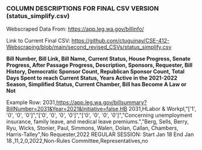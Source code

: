 ### COLUMN DESCRIPTIONS FOR FINAL CSV VERSION (status_simplify.csv)

Webscraped Data From: https://app.leg.wa.gov/billinfo/

Link to Current Final CSV: https://github.com/ctuguinay/CSE-412-Webscraping/blob/main/second_revised_CSVs/status_simplify.csv

**Bill Number, Bill Link, Bill Name, Current Status, House Progress, Senate Progress, After Passage Progress, 
Description, Sponsors, Requester, Bill History, Democratic Sponsor Count, Republican Sponsor Count, Total Days Spent
to reach Current Status, Years Active in the 2021-2022 Season, Simplified Status, Current Chamber, Bill has Become
A Law or Not**

Example Row: 2031,https://app.leg.wa.gov/billsummary?BillNumber=2031&Year=2021&Initiative=false,HB 2031,HLabor & Workpl,"['1', '0', '0', '0']","['0', '0', '0', '0']","['0', '0', '0', '0']","Concerning unemployment insurance, family leave, and medical leave premiums.","Berg, Sells, Berry, Ryu, Wicks, Stonier, Paul, Simmons, Walen, Dolan, Callan, Chambers, Harris-Talley",No Requester,2022 REGULAR SESSION: Start Jan 18 End Jan 18.,11,2,0,2022,Non-Rules Committee,Representatives,no
